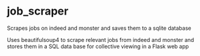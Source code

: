 # job_scraper
Scrapes jobs on indeed and monster and saves them to a sqlite database 

Uses beautifulsoup4 to scrape relevant jobs from indeed and monster and stores them in a SQL data base for collective viewing in a Flask web app
